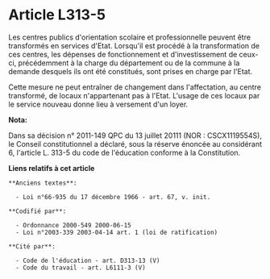 # Article L313-5

Les centres publics d'orientation scolaire et professionnelle peuvent être transformés en services d'Etat. Lorsqu'il est
procédé à la transformation de ces centres, les dépenses de fonctionnement et d'investissement de ceux-ci, précédemment à la
charge du département ou de la commune à la demande desquels ils ont été constitués, sont prises en charge par l'Etat.

Cette mesure ne peut entraîner de changement dans l'affectation, au centre transformé, de locaux n'appartenant pas à l'Etat.
L'usage de ces locaux par le service nouveau donne lieu à versement d'un loyer.

**Nota:**

Dans sa décision n° 2011-149 QPC du 13 juillet 20111 (NOR : CSCX1119554S), le Conseil constitutionnel a déclaré, sous la
réserve énoncée au considérant 6, l'article L. 313-5 du code de l'éducation conforme à la Constitution.

**Liens relatifs à cet article**

	**Anciens textes**:

	  - Loi n°66-935 du 17 décembre 1966 - art. 67, v. init.

	**Codifié par**:

	  - Ordonnance 2000-549 2000-06-15
	  - Loi n°2003-339 2003-04-14 art. 1 (loi de ratification)

	**Cité par**:

	  - Code de l'éducation - art. D313-13 (V)
	  - Code du travail - art. L6111-3 (V)
